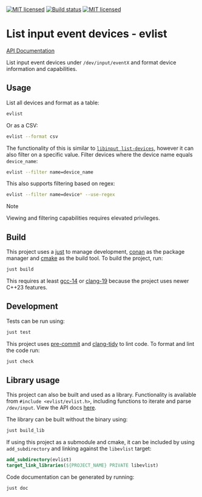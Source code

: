<a href="https://github.com/mmalenic/evlist/blob/main/LICENSE" target="_blank"><img
alt="MIT licensed" src="https://img.shields.io/badge/license-MIT-blue.svg"/></a>
<a href="https://github.com/mmalenic/evlist/actions?query=workflow%3Atest+branch%3Amain" target="_blank"><img
alt="Build status" src="https://github.com/mmalenic/cmake-toolbelt/actions/workflows/test.yaml/badge.svg"/></a>
<a href="https://mmalenic.github.io/evlist" target="_blank"><img
alt="MIT licensed" src="https://img.shields.io/badge/docs-API-blue.svg"/></a>

# List input event devices - evlist

[API Documentation][api-docs]

List input event devices under `/dev/input/eventX` and format device information and capabilities.

## Usage

List all devices and format as a table:

```sh
evlist
```

Or as a CSV:

```sh
evlist --format csv
```

The functionality of this is similar to [`libinput list-devices`][list-devices], however it can also filter on a
specific value. Filter devices where the device name equals `device_name`:

```sh
evlist --filter name=device_name
```

This also supports filtering based on regex:

```sh
evlist --filter name=device* --use-regex
```

> [!NOTE]
> Viewing and filtering capabilities requires elevated privileges.

## Build

This project uses a [just] to manage development, [conan] as the package manager and [cmake] as the build tool.
To build the project, run:

```sh
just build
```

This requires at least [gcc-14] or [clang-19] because the project uses newer C++23 features.

## Development

Tests can be run using:

```sh
just test
```

This project uses [pre-commit] and [clang-tidy] to lint code. To format and lint the code run:

```sh
just check
```

## Library usage

This project can also be built and used as a library. Functionality is available from `#include <evlist/evlist.h>`,
including functions to iterate and parse `/dev/input`. View the API docs [here][api-docs].

The library can be built without the binary using:

```sh
just build_lib
```

If using this project as a submodule and cmake, it can be included by using `add_subdirectory` and linking against the
`libevlist` target:

```cmake
add_subdirectory(evlist)
target_link_libraries(${PROJECT_NAME} PRIVATE libevlist)
```

Code documentation can be generated by running:

```sh
just doc
```

[list-devices]: https://wayland.freedesktop.org/libinput/doc/latest/tools.html#libinput-list-devices
[just]: https://github.com/casey/just
[conan]: https://docs.conan.io/2/installation.html
[cmake]: https://cmake.org/
[gcc-14]: https://gcc.gnu.org/gcc-14/
[clang-19]: https://releases.llvm.org/19.1.0/tools/clang/docs/ReleaseNotes.html
[clang-tidy]: https://clang.llvm.org/extra/clang-tidy/
[pre-commit]: https://pre-commit.com/
[api-docs]: https://mmalenic.github.io/evlist
